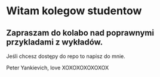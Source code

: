 # Witam kolegow studentow

## Zapraszam do kolabo nad poprawnymi przykladami z wykładów. 

Jeśli chcesz dostępy do repo to napisz do mnie.

Peter Yankievich, 
love XOXOXOXOXOXOX

